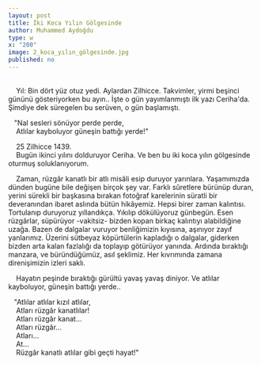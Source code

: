 ```yaml
---
layout: post
title: İki Koca Yılın Gölgesinde
author: Muhammed Aydoğdu
type: w
x: "200"
image: 2_koca_yılın_gölgesinde.jpg
published: no
---
```

<br/>
&nbsp;&nbsp;&nbsp;&nbsp;Yıl: Bin dört yüz otuz yedi. Aylardan Zilhicce. Takvimler, yirmi beşinci gününü gösteriyorken bu ayın.. İşte o gün yayımlanmıştı ilk yazı Ceriha'da. Şimdiye dek süregelen bu serüven, o gün başlamıştı.  

&nbsp;&nbsp;&nbsp;"Nal sesleri sönüyor perde perde,  
&nbsp;&nbsp;&nbsp;&nbsp;Atlılar kayboluyor güneşin battığı yerde!"  

&nbsp;&nbsp;&nbsp;&nbsp;25 Zilhicce 1439.  
&nbsp;&nbsp;&nbsp;&nbsp;Bugün ikinci yılını dolduruyor Ceriha. Ve ben bu iki koca yılın gölgesinde oturmuş soluklanıyorum.  

&nbsp;&nbsp;&nbsp;&nbsp;Zaman, rüzgâr kanatlı bir atlı misâli esip duruyor yarınlara. Yaşamımızda dünden bugüne bile değişen birçok şey var. Farklı sûretlere bürünüp duran, yerini sürekli bir başkasına bırakan fotoğraf karelerinin süratli bir deveranından ibaret aslında bütün hikâyemiz. Hepsi birer zaman kalıntısı. Tortulanıp duruyoruz yıllandıkça. Yıkılıp dökülüyoruz günbegün. Esen rüzgârlar, süpürüyor -vakitsiz- bizden kopan birkaç kalıntıyı alabildiğine uzağa. Bazen de dalgalar vuruyor benliğimizin kıyısına, aşınıyor zayıf yanlarımız. Üzerini sütbeyaz köpürtülerin kapladığı o dalgalar, giderken bizden arta kalan fazlalığı da toplayıp götürüyor yanında. Ardında bıraktığı manzara, ve büründüğümüz, asıl şeklimiz. Her kıvrımında zamana direnişimizin izleri saklı.  

&nbsp;&nbsp;&nbsp;&nbsp;Hayatın peşinde bıraktığı gürültü yavaş yavaş diniyor. Ve atlılar kayboluyor, güneşin battığı yerde..  

&nbsp;&nbsp;&nbsp;"Atlılar atlılar kızıl atlılar,  
&nbsp;&nbsp;&nbsp;&nbsp;Atları rüzgâr kanatlılar!  
&nbsp;&nbsp;&nbsp;&nbsp;Atları rüzgâr kanat...  
&nbsp;&nbsp;&nbsp;&nbsp;Atları rüzgâr...  
&nbsp;&nbsp;&nbsp;&nbsp;Atları...  
&nbsp;&nbsp;&nbsp;&nbsp;At...  
&nbsp;&nbsp;&nbsp;&nbsp;Rüzgâr kanatlı atlılar gibi geçti hayat!"  
